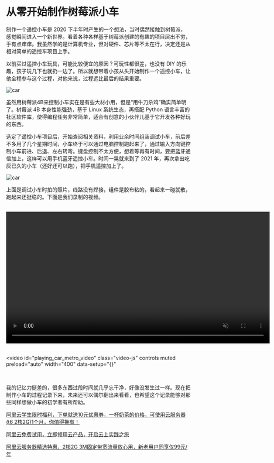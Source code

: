 <link rel="stylesheet" href="https://cdn.jsdelivr.net/npm/video.js@8.0.4/dist/video-js.min.css">
<script src="https://cdn.jsdelivr.net/npm/video.js@8.0.4/dist/video.min.js"></script>
<script>
    window.HELP_IMPROVE_VIDEOJS = false
</script>

# 从零开始制作树莓派小车

制作一个遥控小车是 2020 下半年时产生的一个想法，当时偶然接触到树莓派，感觉瞬间进入一个新世界。看着各种各样基于树莓派创建的有趣的项目层出不穷，手有点痒痒。我虽然学的是计算机专业，但对硬件、芯片等不太在行，决定还是从相对简单的遥控车项目上手。

以前买过遥控小车玩具，可能比较便宜的原因？可玩性都很差，也没有 DIY 的乐趣，孩子玩几下也就扔一边了。所以就想带着小孩从头开始制作一个遥控小车，让他全程参与这个过程，对他来说，过程远比最后的结果重要。

![car](https://cdn.huoyijie.cn/ab/3b8281b1e8aa6a1d8bc6718a4256b141/rpi-car.jpg)

虽然用树莓派4B来控制小车实在是有些大材小用，但是“用牛刀杀鸡”确实简单明了。树莓派 4B 本身性能强劲，基于 Linux 系统生态，再搭配 Python 语言丰富的社区软件库，使得编程任务非常简单，适合有创意的小伙伴儿基于它开发各种好玩的东西。

选定了遥控小车项目后，开始查阅相关资料，利用业余时间组装调试小车，前后差不多用了几个星期时间，小车终于可以通过电脑控制跑起来了，通过输入方向键控制小车前进、后退、左右转弯。键盘控制不太方便，想着等再有时间，要把蓝牙通信加上，这样可以用手机蓝牙遥控小车。时间一晃就来到了 2021 年，再次拿出吃灰已久的小车（还好还可以跑），把手机遥控加上了。

![car](https://cdn.huoyijie.cn/ab/3b8281b1e8aa6a1d8bc6718a4256b141/car.jpg)

上面是调试小车时拍的照片，线路没有焊接，组件是胶布粘的，看起来一碰就散，跑起来还挺稳的。下面是我们录制的视频。

<br><video id="playing_car_video" class="video-js" controls muted preload="auto" width="720" data-setup="{}">
  <source src="https://cdn.huoyijie.cn/ab/3b8281b1e8aa6a1d8bc6718a4256b141/playing_car@home.mp4" type="video/mp4">
</video><br>

<br><video
  id="playing_car_metro_video" class="video-js" controls muted preload="auto" width="400" data-setup="{}"
>
  <source src="https://cdn.huoyijie.cn/ab/3b8281b1e8aa6a1d8bc6718a4256b141/playing_car@metro.mp4" type="video/mp4">
</video><br>

我的记忆力挺差的，很多东西过段时间就几乎忘干净，好像没发生过一样。现在把制作小车的过程记录下来，未来还可以偶尔翻出来看看，也希望这个记录能够对那些同样想做小车的初学者有所帮助。<br>

[阿里云学生限时福利，下单就送10元优惠券，一杯奶茶的价格，可使用云服务器(t6 2核2G)1个月，你值得拥有！](https://www.aliyun.com/daily-act/ecs/activity_share?userCode=bn5oqrio)<br>

[阿里云免费试用，立即领用云产品，开启云上实践之旅](https://free.aliyun.com?userCode=bn5oqrio)<br>

[阿里云服务器精选特惠，2核2G 3M固定带宽流量放心用，新老用户同享仅99元/年](https://www.aliyun.com/daily-act/ecs/activity_selection?userCode=bn5oqrio)